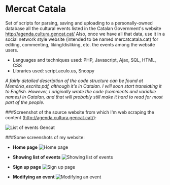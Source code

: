 # Mercat Catala
Set of scripts for parsing, saving and uploading to a personally-owned database all the cultural events listed in the Catalan Government's website http://agenda.cultura.gencat.cat/ Also, once we have all that data, use it in a social network style website (intended to be named mercatcatala.cat) for editing, commenting, liking/disliking, etc. the events among the website users.

- Languages and techniques used: PHP, Javascript, Ajax, SQL, HTML, CSS
- Libraries used: script.aculo.us, Snoopy

_A fairly detailed description of the code structure can be found at Memòria_escrita.pdf, although it's in Catalan. I will soon start translating it to English. However, I originally wrote the code (comments and variable names) in Catalan, and that will probably still make it hard to read for most part of the people._

###Screenshot of the source website from which I'm web scraping the content (http://agenda.cultura.gencat.cat/):

![List of events Gencat](https://github.com/afranques44/mercat-catala/raw/master/SCREENSHOTS/screenshot_gencat.png "List of events Gencat")

###Some screenshots of my website:

- **Home page**
![Home page](https://github.com/afranques44/mercat-catala/raw/master/SCREENSHOTS/home_page.png "Home page")

- **Showing list of events**
![Showing list of events](https://github.com/afranques44/mercat-catala/raw/master/SCREENSHOTS/showing_list_events.png "Showing list of events")

- **Sign up page**
![Sign up page](https://github.com/afranques44/mercat-catala/raw/master/SCREENSHOTS/register_page.png "Sign up page")

- **Modifying an event**
![Modifying an event](https://github.com/afranques44/mercat-catala/raw/master/SCREENSHOTS/modifying_event.png "Modifying an event")
